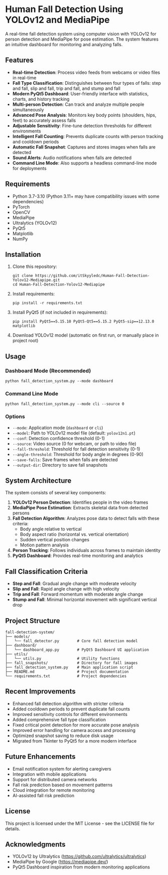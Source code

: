 # Human Fall Detection Using YOLOv12 and MediaPipe

A real-time fall detection system using computer vision with YOLOv12 for person detection and MediaPipe for pose estimation. The system features an intuitive dashboard for monitoring and analyzing falls.

## Features

- **Real-time Detection**: Process video feeds from webcams or video files in real-time
- **Fall Type Classification**: Distinguishes between four types of falls: step and fall, slip and fall, trip and fall, and stump and fall
- **Modern PyQt5 Dashboard**: User-friendly interface with statistics, charts, and history tracking
- **Multi-person Detection**: Can track and analyze multiple people simultaneously
- **Advanced Pose Analysis**: Monitors key body points (shoulders, hips, feet) to accurately assess falls
- **Adjustable Sensitivity**: Fine-tune detection thresholds for different environments
- **Intelligent Fall Counting**: Prevents duplicate counts with person tracking and cooldown periods
- **Automatic Fall Snapshot**: Captures and stores images when falls are detected
- **Sound Alerts**: Audio notifications when falls are detected
- **Command Line Mode**: Also supports a headless command-line mode for deployments

## Requirements

- Python 3.7-3.10 (Python 3.11+ may have compatibility issues with some dependencies)
- PyTorch
- OpenCV
- MediaPipe
- Ultralytics (YOLOv12)
- PyQt5
- Matplotlib
- NumPy

## Installation

1. Clone this repository:
   ```
   git clone https://github.com/itSkyyledc/Human-Fall-Detection-Yolov12-Mediapipe.git
   cd Human-Fall-Detection-Yolov12-Mediapipe
   ```

2. Install requirements:
   ```
   pip install -r requirements.txt
   ```

3. Install PyQt5 (if not included in requirements):
   ```
   pip install PyQt5==5.15.10 PyQt5-Qt5==5.15.2 PyQt5-sip==12.13.0 matplotlib
   ```

4. Download YOLOv12 model (automatic on first run, or manually place in project root)

## Usage

### Dashboard Mode (Recommended)

```
python fall_detection_system.py --mode dashboard
```

### Command Line Mode

```
python fall_detection_system.py --mode cli --source 0
```

### Options

- `--mode`: Application mode (`dashboard` or `cli`)
- `--model`: Path to YOLOv12 model file (default: `yolov12n1.pt`)
- `--conf`: Detection confidence threshold (0-1)
- `--source`: Video source (0 for webcam, or path to video file)
- `--fall-threshold`: Threshold for fall detection sensitivity (0-1)
- `--angle-threshold`: Threshold for body angle in degrees (0-90)
- `--save-falls`: Save frames when falls are detected
- `--output-dir`: Directory to save fall snapshots

## System Architecture

The system consists of several key components:

1. **YOLOv12 Person Detection**: Identifies people in the video frames
2. **MediaPipe Pose Estimation**: Extracts skeletal data from detected persons
3. **Fall Detection Algorithm**: Analyzes pose data to detect falls with these criteria:
   - Body angle relative to vertical
   - Body aspect ratio (horizontal vs. vertical orientation)
   - Sudden vertical position changes
   - Motion pattern analysis
4. **Person Tracking**: Follows individuals across frames to maintain identity
5. **PyQt5 Dashboard**: Provides real-time monitoring and analytics

## Fall Classification Criteria

- **Step and Fall**: Gradual angle change with moderate velocity
- **Slip and Fall**: Rapid angle change with high velocity
- **Trip and Fall**: Forward momentum with moderate angle change
- **Stump and Fall**: Minimal horizontal movement with significant vertical drop

## Project Structure

```
fall-detection-system/
├── models/
│   └── fall_detector.py        # Core fall detection model
├── dashboard/
│   └── dashboard_app.py        # PyQt5 Dashboard UI application
├── utils/
│   └── utils.py                # Utility functions
├── fall_snapshots/             # Directory for fall images
├── fall_detection_system.py    # Main application script
├── README.md                   # Project documentation
└── requirements.txt            # Project dependencies
```

## Recent Improvements

- Enhanced fall detection algorithm with stricter criteria
- Added cooldown periods to prevent duplicate fall counts
- Improved sensitivity controls for different environments
- Added comprehensive fall type classification
- Fixed critical point detection for more accurate pose analysis
- Improved error handling for camera access and processing
- Optimized snapshot saving to reduce disk usage
- Migrated from Tkinter to PyQt5 for a more modern interface

## Future Enhancements

- Email notification system for alerting caregivers
- Integration with mobile applications
- Support for distributed camera networks
- Fall risk prediction based on movement patterns
- Cloud integration for remote monitoring
- AI-assisted fall risk prediction

## License

This project is licensed under the MIT License - see the LICENSE file for details.

## Acknowledgments

- YOLOv12 by Ultralytics (https://github.com/ultralytics/ultralytics)
- MediaPipe by Google (https://mediapipe.dev/)
- PyQt5 Dashboard inspiration from modern monitoring applications 